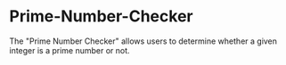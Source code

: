 # Prime-Number-Checker
The "Prime Number Checker" allows users to determine whether a given integer is a prime number or not.
